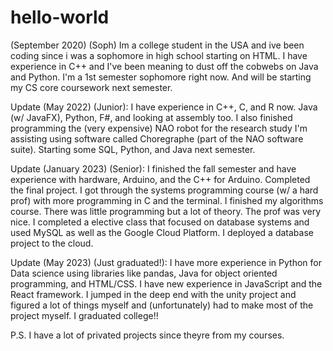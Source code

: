 # hello-world
(September 2020) (Soph)
Im a college student in the USA and ive been coding since i was a sophomore in high school starting on HTML. I have experience in C++ and I've been meaning to dust off the cobwebs on Java and Python.
I'm a 1st semester sophomore right now. And will be starting my CS core coursework next semester.

Update (May 2022) (Junior):
I have experience in C++, C, and R now. Java (w/ JavaFX), Python, F#, and looking at assembly too. 
I also finished programming the (very expensive) NAO robot for the research study I'm assisting using software called Choregraphe (part of the NAO software suite).
Starting some SQL, Python, and Java next semester.

Update (January 2023) (Senior):
I finished the fall semester and have experience with hardware, Arduino, and the C++ for Arduino. Completed the final project.
I got through the systems programming course (w/ a hard prof) with more programming in C and the terminal.
I finished my algorithms course. There was little programming but a lot of theory. The prof was very nice.
I completed a elective class that focused on database systems and used MySQL as well as the Google Cloud Platform. I deployed a database project to the cloud.

Update (May 2023) (Just graduated!):
I have more experience in Python for Data science using libraries like pandas, Java for object oriented programming, and HTML/CSS. 
I have new experience in JavaScript and the React framework.
I jumped in the deep end with the unity project and figured a lot of things myself and (unfortunately) had to make most of the project myself.
I graduated college!! 

P.S.
I have a lot of privated projects since theyre from my courses.
